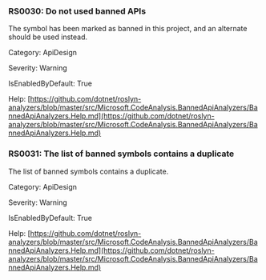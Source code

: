 ### RS0030: Do not used banned APIs ###

The symbol has been marked as banned in this project, and an alternate should be used instead.

Category: ApiDesign

Severity: Warning

IsEnabledByDefault: True

Help: [https://github.com/dotnet/roslyn-analyzers/blob/master/src/Microsoft.CodeAnalysis.BannedApiAnalyzers/BannedApiAnalyzers.Help.md](https://github.com/dotnet/roslyn-analyzers/blob/master/src/Microsoft.CodeAnalysis.BannedApiAnalyzers/BannedApiAnalyzers.Help.md)

### RS0031: The list of banned symbols contains a duplicate ###

The list of banned symbols contains a duplicate.

Category: ApiDesign

Severity: Warning

IsEnabledByDefault: True

Help: [https://github.com/dotnet/roslyn-analyzers/blob/master/src/Microsoft.CodeAnalysis.BannedApiAnalyzers/BannedApiAnalyzers.Help.md](https://github.com/dotnet/roslyn-analyzers/blob/master/src/Microsoft.CodeAnalysis.BannedApiAnalyzers/BannedApiAnalyzers.Help.md)

